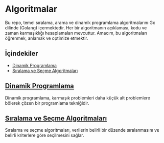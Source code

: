 # Algoritmalar

Bu repo, temel sıralama, arama ve dinamik programlama algoritmalarını Go dilinde (Golang) içermektedir. Her bir algoritmanın açıklaması, kodu ve zaman karmaşıklığı hesaplamaları mevcuttur. Amacım, bu algoritmaları öğrenmek, anlamak ve optimize etmektir.

## İçindekiler

- [Dinamik Programlama](#dinamik-programlama)
- [Sıralama ve Seçme Algoritmaları](#sıralama-ve-seçme-algoritmalari)

## [Dinamik Programlama](./Dynamic-Programming)

Dinamik programlama, karmaşık problemleri daha küçük alt problemlere bölerek çözen bir programlama tekniğidir.

## [Sıralama ve Seçme Algoritmaları](./Selection-Sorting-Algorithms)

Sıralama ve seçme algoritmaları, verilerin belirli bir düzende sıralanmasını ve belirli kriterlere göre seçilmesini sağlar.
